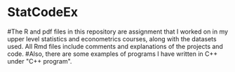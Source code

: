 # StatCodeEx
#The R and pdf files in this repository are assignment that I worked on in my upper level statistics and econometrics courses, along with the datasets used.  All Rmd files include comments and explanations of the projects and code.
#Also, there are some examples of programs I have written in C++ under "C++ program".

